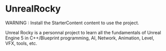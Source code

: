 # UnrealRocky

WARNING : Install the StarterContent content to use the project.

Unreal Rocky is a personnal project to learn all the fundamentals of Unreal Engine 5 in C++/Blueprint programming, AI, Network, Animation, Level, VFX, tools, etc.
